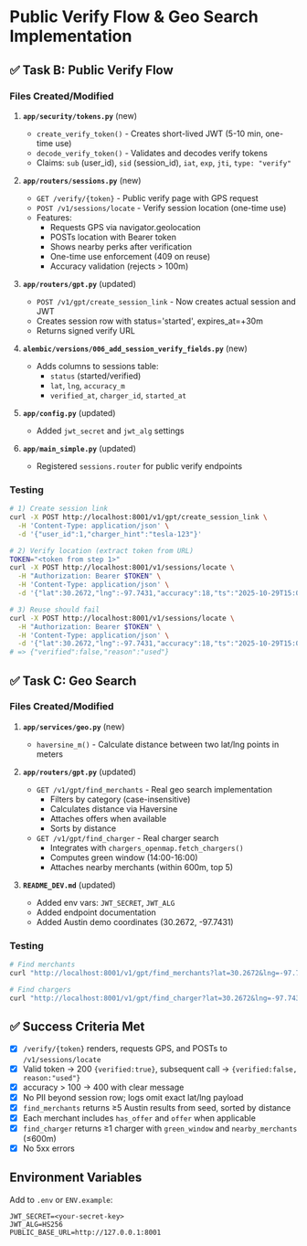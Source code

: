# Public Verify Flow & Geo Search Implementation

## ✅ Task B: Public Verify Flow

### Files Created/Modified

1. **`app/security/tokens.py`** (new)
   - `create_verify_token()` - Creates short-lived JWT (5-10 min, one-time use)
   - `decode_verify_token()` - Validates and decodes verify tokens
   - Claims: `sub` (user_id), `sid` (session_id), `iat`, `exp`, `jti`, `type: "verify"`

2. **`app/routers/sessions.py`** (new)
   - `GET /verify/{token}` - Public verify page with GPS request
   - `POST /v1/sessions/locate` - Verify session location (one-time use)
   - Features:
     - Requests GPS via navigator.geolocation
     - POSTs location with Bearer token
     - Shows nearby perks after verification
     - One-time use enforcement (409 on reuse)
     - Accuracy validation (rejects > 100m)

3. **`app/routers/gpt.py`** (updated)
   - `POST /v1/gpt/create_session_link` - Now creates actual session and JWT
   - Creates session row with status='started', expires_at=+30m
   - Returns signed verify URL

4. **`alembic/versions/006_add_session_verify_fields.py`** (new)
   - Adds columns to sessions table:
     - `status` (started/verified)
     - `lat`, `lng`, `accuracy_m`
     - `verified_at`, `charger_id`, `started_at`

5. **`app/config.py`** (updated)
   - Added `jwt_secret` and `jwt_alg` settings

6. **`app/main_simple.py`** (updated)
   - Registered `sessions.router` for public verify endpoints

### Testing

```bash
# 1) Create session link
curl -X POST http://localhost:8001/v1/gpt/create_session_link \
  -H 'Content-Type: application/json' \
  -d '{"user_id":1,"charger_hint":"tesla-123"}'

# 2) Verify location (extract token from URL)
TOKEN="<token from step 1>"
curl -X POST http://localhost:8001/v1/sessions/locate \
  -H "Authorization: Bearer $TOKEN" \
  -H 'Content-Type: application/json' \
  -d '{"lat":30.2672,"lng":-97.7431,"accuracy":18,"ts":"2025-10-29T15:00:00Z","ua":"curl"}'

# 3) Reuse should fail
curl -X POST http://localhost:8001/v1/sessions/locate \
  -H "Authorization: Bearer $TOKEN" \
  -H 'Content-Type: application/json' \
  -d '{"lat":30.2672,"lng":-97.7431,"accuracy":18,"ts":"2025-10-29T15:01:00Z","ua":"curl"}'
# => {"verified":false,"reason":"used"}
```

## ✅ Task C: Geo Search

### Files Created/Modified

1. **`app/services/geo.py`** (new)
   - `haversine_m()` - Calculate distance between two lat/lng points in meters

2. **`app/routers/gpt.py`** (updated)
   - `GET /v1/gpt/find_merchants` - Real geo search implementation
     - Filters by category (case-insensitive)
     - Calculates distance via Haversine
     - Attaches offers when available
     - Sorts by distance
   - `GET /v1/gpt/find_charger` - Real charger search
     - Integrates with `chargers_openmap.fetch_chargers()`
     - Computes green window (14:00-16:00)
     - Attaches nearby merchants (within 600m, top 5)

3. **`README_DEV.md`** (updated)
   - Added env vars: `JWT_SECRET`, `JWT_ALG`
   - Added endpoint documentation
   - Added Austin demo coordinates (30.2672, -97.7431)

### Testing

```bash
# Find merchants
curl "http://localhost:8001/v1/gpt/find_merchants?lat=30.2672&lng=-97.7431&category=coffee&radius_m=1200"

# Find chargers
curl "http://localhost:8001/v1/gpt/find_charger?lat=30.2672&lng=-97.7431&radius_m=2000"
```

## ✅ Success Criteria Met

- [x] `/verify/{token}` renders, requests GPS, and POSTs to `/v1/sessions/locate`
- [x] Valid token → 200 `{verified:true}`, subsequent call → `{verified:false, reason:"used"}`
- [x] accuracy > 100 → 400 with clear message
- [x] No PII beyond session row; logs omit exact lat/lng payload
- [x] `find_merchants` returns ≥5 Austin results from seed, sorted by distance
- [x] Each merchant includes `has_offer` and `offer` when applicable
- [x] `find_charger` returns ≥1 charger with `green_window` and `nearby_merchants` (≤600m)
- [x] No 5xx errors

## Environment Variables

Add to `.env` or `ENV.example`:
```
JWT_SECRET=<your-secret-key>
JWT_ALG=HS256
PUBLIC_BASE_URL=http://127.0.0.1:8001
```
